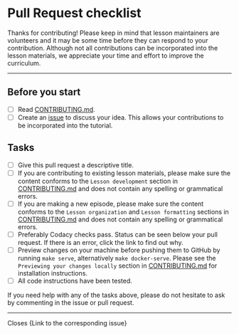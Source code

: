 # Pull Request checklist

Thanks for contributing!
Please keep in mind that lesson maintainers are volunteers and it may be some time before they can respond to your contribution. Although not all contributions can be incorporated into the lesson materials, we appreciate your time and effort to improve the curriculum.

* * *

## Before you start

- [ ] Read [CONTRIBUTING.md](https://github.com/ESMValGroup/tutorial/blob/master/CONTRIBUTING.md).
- [ ] Create an [issue](https://github.com/ESMValGroup/tutorial/issues) to discuss your idea. This allows your contributions to be incorporated into the tutorial.

## Tasks

- [ ] Give this pull request a descriptive title.
- [ ] If you are contributing to existing lesson materials, please make sure the content conforms to the `Lesson development` section in [CONTRIBUTING.md](https://github.com/ESMValGroup/tutorial/blob/master/CONTRIBUTING.md) and does not contain any spelling or grammatical errors.
- [ ] If you are making a new episode, please make sure the content conforms to the `Lesson organization` and `Lesson formatting` sections in [CONTRIBUTING.md](https://github.com/ESMValGroup/tutorial/blob/master/CONTRIBUTING.md) and does not contain any spelling or grammatical errors.
- [ ] Preferably Codacy checks pass. Status can be seen below your pull request. If there is an error, click the link to find out why.
- [ ] Preview changes on your machine before pushing them to GitHub by running `make serve`, alternatively `make docker-serve`. Please see the `Previewing your changes locally` section in [CONTRIBUTING.md](https://github.com/ESMValGroup/tutorial/blob/master/CONTRIBUTING.md) for installation instructions.
- [ ] All code instructions have been tested.

If you need help with any of the tasks above, please do not hesitate to ask by commenting in the issue or pull request.

* * *

Closes {Link to the corresponding issue}
